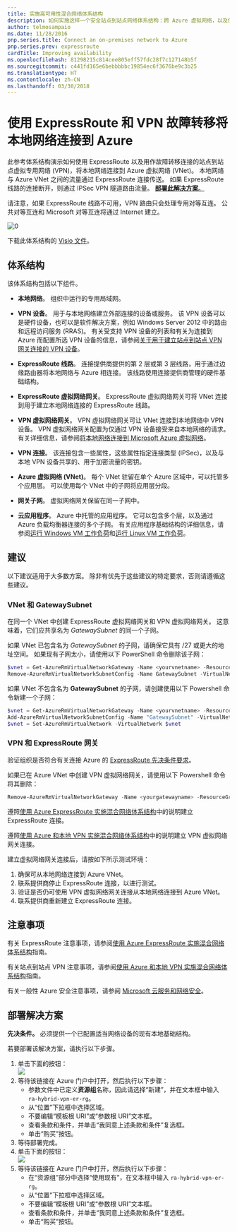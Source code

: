 ```yaml
---
title: 实施高可用性混合网络体系结构
description: 如何实施这样一个安全站点到站点网络体系结构：跨 Azure 虚拟网络，以及使用 ExpressRoute 和 VPN 网关故障转移建立连接的本地网络。
author: telmosampaio
ms.date: 11/28/2016
pnp.series.title: Connect an on-premises network to Azure
pnp.series.prev: expressroute
cardTitle: Improving availability
ms.openlocfilehash: 81298215c814cee805eff57fdc28f7c127148b5f
ms.sourcegitcommit: c441fd165e6bebbbbbc19854ec6f3676be9c3b25
ms.translationtype: HT
ms.contentlocale: zh-CN
ms.lasthandoff: 03/30/2018
---
```

# <a name="connect-an-on-premises-network-to-azure-using-expressroute-with-vpn-failover"></a>使用 ExpressRoute 和 VPN 故障转移将本地网络连接到 Azure

此参考体系结构演示如何使用 ExpressRoute 以及用作故障转移连接的站点到站点虚拟专用网络 (VPN)，将本地网络连接到 Azure 虚拟网络 (VNet)。 本地网络与 Azure VNet 之间的流量通过 ExpressRoute 连接传送。 如果 ExpressRoute 线路的连接断开，则通过 IPSec VPN 隧道路由流量。 [**部署此解决方案**。](#deploy-the-solution)

请注意，如果 ExpressRoute 线路不可用，VPN 路由只会处理专用对等互连。 公共对等互连和 Microsoft 对等互连将通过 Internet 建立。 

![[0]][0]

下载此体系结构的 [Visio 文件][visio-download]。

## <a name="architecture"></a>体系结构 

该体系结构包括以下组件。

* **本地网络**。 组织中运行的专用局域网。

* **VPN 设备**。 用于与本地网络建立外部连接的设备或服务。 该 VPN 设备可以是硬件设备，也可以是软件解决方案，例如 Windows Server 2012 中的路由和远程访问服务 (RRAS)。 有关受支持 VPN 设备的列表和有关为连接到 Azure 而配置所选 VPN 设备的信息，请参阅[关于用于建立站点到站点 VPN 网关连接的 VPN 设备][vpn-appliance]。

* **ExpressRoute 线路**。 连接提供商提供的第 2 层或第 3 层线路，用于通过边缘路由器将本地网络与 Azure 相连接。 该线路使用连接提供商管理的硬件基础结构。

* **ExpressRoute 虚拟网络网关**。 ExpressRoute 虚拟网络网关可将 VNet 连接到用于建立本地网络连接的 ExpressRoute 线路。

* **VPN 虚拟网络网关**。 VPN 虚拟网络网关可让 VNet 连接到本地网络中 VPN 设备。 VPN 虚拟网络网关配置为仅通过 VPN 设备接受来自本地网络的请求。 有关详细信息，请参阅[将本地网络连接到 Microsoft Azure 虚拟网络][connect-to-an-Azure-vnet]。

* **VPN 连接**。 该连接包含一些属性，这些属性指定连接类型 (IPSec)，以及与本地 VPN 设备共享的、用于加密流量的密钥。

* **Azure 虚拟网络 (VNet)**。 每个 VNet 驻留在单个 Azure 区域中，可以托管多个应用层。 可以使用每个 VNet 中的子网将应用层分段。

* **网关子网**。 虚拟网络网关保留在同一子网中。

* **云应用程序**。 Azure 中托管的应用程序。 它可以包含多个层，以及通过 Azure 负载均衡器连接的多个子网。 有关应用程序基础结构的详细信息，请参阅[运行 Windows VM 工作负荷][windows-vm-ra]和[运行 Linux VM 工作负荷][linux-vm-ra]。

## <a name="recommendations"></a>建议

以下建议适用于大多数方案。 除非有优先于这些建议的特定要求，否则请遵循这些建议。

### <a name="vnet-and-gatewaysubnet"></a>VNet 和 GatewaySubnet

在同一个 VNet 中创建 ExpressRoute 虚拟网络网关和 VPN 虚拟网络网关。 这意味着，它们应共享名为 *GatewaySubnet* 的同一个子网。

如果 VNet 已包含名为 *GatewaySubnet* 的子网，请确保它具有 /27 或更大的地址空间。 如果现有子网太小，请使用以下 PowerShell 命令删除该子网： 

```powershell
$vnet = Get-AzureRmVirtualNetworkGateway -Name <yourvnetname> -ResourceGroupName <yourresourcegroup>
Remove-AzureRmVirtualNetworkSubnetConfig -Name GatewaySubnet -VirtualNetwork $vnet
```

如果 VNet 不包含名为 **GatewaySubnet** 的子网，请创建使用以下 Powershell 命令新建一个子网：

```powershell
$vnet = Get-AzureRmVirtualNetworkGateway -Name <yourvnetname> -ResourceGroupName <yourresourcegroup>
Add-AzureRmVirtualNetworkSubnetConfig -Name "GatewaySubnet" -VirtualNetwork $vnet -AddressPrefix "10.200.255.224/27"
$vnet = Set-AzureRmVirtualNetwork -VirtualNetwork $vnet
```

### <a name="vpn-and-expressroute-gateways"></a>VPN 和 ExpressRoute 网关

验证组织是否符合有关连接 Azure 的 [ExpressRoute 先决条件要求][expressroute-prereq]。

如果已在 Azure VNet 中创建 VPN 虚拟网络网关，请使用以下 Powershell 命令将其删除：

```powershell
Remove-AzureRmVirtualNetworkGateway -Name <yourgatewayname> -ResourceGroupName <yourresourcegroup>
```

遵照[使用 Azure ExpressRoute 实施混合网络体系结构][implementing-expressroute]中的说明建立 ExpressRoute 连接。

遵照[使用 Azure 和本地 VPN 实施混合网络体系结构][implementing-vpn]中的说明建立 VPN 虚拟网络网关连接。

建立虚拟网络网关连接后，请按如下所示测试环境：

1. 确保可从本地网络连接到 Azure VNet。
2. 联系提供商停止 ExpressRoute 连接，以进行测试。
3. 验证是否仍可使用 VPN 虚拟网络网关连接从本地网络连接到 Azure VNet。
4. 联系提供商重新建立 ExpressRoute 连接。

## <a name="considerations"></a>注意事项

有关 ExpressRoute 注意事项，请参阅[使用 Azure ExpressRoute 实施混合网络体系结构][guidance-expressroute]指南。

有关站点到站点 VPN 注意事项，请参阅[使用 Azure 和本地 VPN 实施混合网络体系结构][guidance-vpn]指南。

有关一般性 Azure 安全注意事项，请参阅 [Microsoft 云服务和网络安全][best-practices-security]。

## <a name="deploy-the-solution"></a>部署解决方案

**先决条件。** 必须提供一个已配置适当网络设备的现有本地基础结构。

若要部署该解决方案，请执行以下步骤。

1. 单击下面的按钮：<br><a href="https://portal.azure.com/#create/Microsoft.Template/uri/https%3A%2F%2Fraw.githubusercontent.com%2Fmspnp%2Freference-architectures%2Fmaster%2Fhybrid-networking%2Fexpressroute-vpn-failover%2Fazuredeploy.json" target="_blank"><img src="http://azuredeploy.net/deploybutton.png"/></a>
2. 等待该链接在 Azure 门户中打开，然后执行以下步骤：   
   * 参数文件中已定义**资源组**名称，因此请选择“新建”，并在文本框中输入 `ra-hybrid-vpn-er-rg`。
   * 从“位置”下拉框中选择区域。
   * 不要编辑“模板根 URI”或“参数根 URI”文本框。
   * 查看条款和条件，并单击“我同意上述条款和条件”复选框。
   * 单击“购买”按钮。
3. 等待部署完成。
4. 单击下面的按钮：<br><a href="https://portal.azure.com/#create/Microsoft.Template/uri/https%3A%2F%2Fraw.githubusercontent.com%2Fmspnp%2Freference-architectures%2Fmaster%2Fhybrid-networking%2Fexpressroute-vpn-failover%2Fazuredeploy-expressRouteCircuit.json" target="_blank"><img src="http://azuredeploy.net/deploybutton.png"/></a>
5. 等待该链接在 Azure 门户中打开，然后执行以下步骤：
   * 在“资源组”部分中选择“使用现有”，在文本框中输入 `ra-hybrid-vpn-er-rg`。
   * 从“位置”下拉框中选择区域。
   * 不要编辑“模板根 URI”或“参数根 URI”文本框。
   * 查看条款和条件，并单击“我同意上述条款和条件”复选框。
   * 单击“购买”按钮。

<!-- links -->

[windows-vm-ra]: ../virtual-machines-windows/index.md
[linux-vm-ra]: ../virtual-machines-linux/index.md


[resource-manager-overview]: /azure/azure-resource-manager/resource-group-overview
[vpn-appliance]: /azure/vpn-gateway/vpn-gateway-about-vpn-devices
[azure-vpn-gateway]: /azure/vpn-gateway/vpn-gateway-about-vpngateways
[connect-to-an-Azure-vnet]: https://technet.microsoft.com/library/dn786406.aspx
[expressroute-prereq]: /azure/expressroute/expressroute-prerequisites
[implementing-expressroute]: ./expressroute.md
[implementing-vpn]: ./vpn.md
[guidance-expressroute]: ./expressroute.md
[guidance-vpn]: ./vpn.md
[best-practices-security]: /azure/best-practices-network-security
[visio-download]: https://archcenter.blob.core.windows.net/cdn/hybrid-network-architectures.vsdx
[0]: ./images/expressroute-vpn-failover.png "使用 ExpressRoute 和 VPN 网关的高可用性混合网络体系结构"
